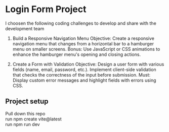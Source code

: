 # Login Form Project

I choosen the following coding challenges to develop and share with the development team

1. Build a Responsive Navigation Menu
Objective: Create a responsive navigation menu that changes from a horizontal bar to a hamburger menu on smaller screens.
Bonus: Use JavaScript or CSS animations to enhance the hamburger menu's opening and closing actions. 

2. Create a Form with Validation
Objective: Design a user form with various fields (name, email, password, etc.). Implement client-side validation that checks the correctness of the input before submission.
Must: Display custom error messages and highlight fields with errors using CSS. 


## Project setup
Pull down this repo <br/>
run npm create vite@latest <br/>
run npm run dev
